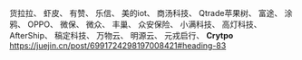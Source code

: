 货拉拉、
虾皮、
有赞、
乐信、
美的iot、
商汤科技、
Qtrade苹果树、
富途、
涂鸦、
OPPO、
微保、
微众、
丰巢、
众安保险、
小满科技、
高灯科技、
AfterShip、
稿定科技、
万物云、
明源云、
元戎启行、
**Crytpo** 
https://juejin.cn/post/6991724298197008421#heading-83
